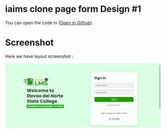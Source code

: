 # iaims clone page form Design #1
You can open the code in ([Open in Github](https://github.com/Jasperzocratis)).

# Screenshot
Here we have layout screenshot :

![screenshot](/clone-page-design.png)
